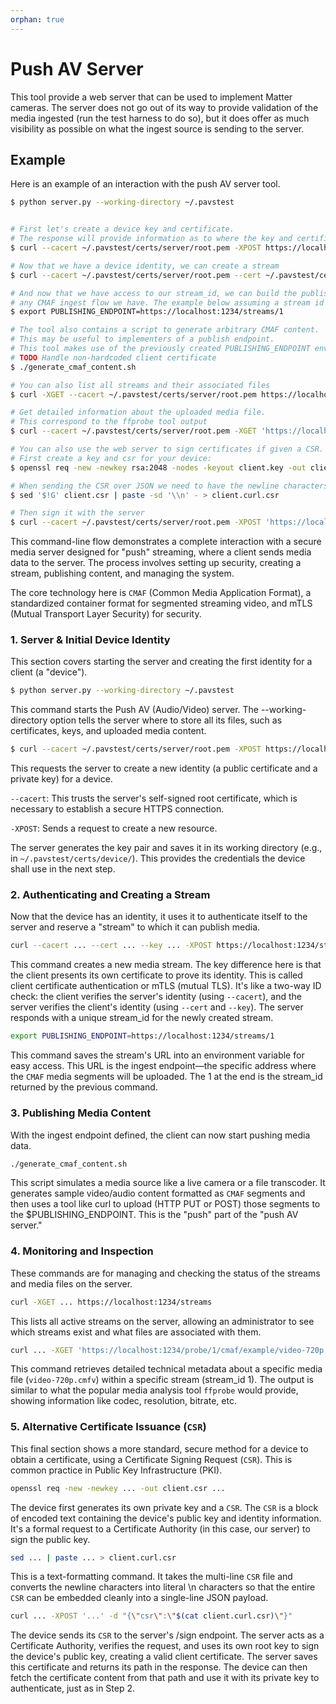 ```yaml
---
orphan: true
---
```


# Push AV Server

This tool provide a web server that can be used to implement Matter cameras. The
server does not go out of its way to provide validation of the media ingested
(run the test harness to do so), but it does offer as much visibility as
possible on what the ingest source is sending to the server.

## Example

Here is an example of an interaction with the push AV server tool.

```sh
$ python server.py --working-directory ~/.pavstest


# First let's create a device key and certificate.
# The response will provide information as to where the key and certificate are located.
$ curl --cacert ~/.pavstest/certs/server/root.pem -XPOST https://localhost:1234/certs/dev/keypair

# Now that we have a device identity, we can create a stream
$ curl --cacert ~/.pavstest/certs/server/root.pem --cert ~/.pavstest/certs/device/dev.pem --key ~/.pavstest/certs/device/dev.key -XPOST https://localhost:1234/streams

# And now that we have access to our stream_id, we can build the publishing endpoint for
# any CMAF ingest flow we have. The example below assuming a stream id of "1".
$ export PUBLISHING_ENDPOINT=https://localhost:1234/streams/1

# The tool also contains a script to generate arbitrary CMAF content.
# This may be useful to implementers of a publish endpoint.
# This tool makes use of the previously created PUBLISHING_ENDPOINT environment variable.
# TODO Handle non-hardcoded client certificate
$ ./generate_cmaf_content.sh

# You can also list all streams and their associated files
$ curl -XGET --cacert ~/.pavstest/certs/server/root.pem https://localhost:1234/streams

# Get detailed information about the uploaded media file.
# This correspond to the ffprobe tool output
$ curl --cacert ~/.pavstest/certs/server/root.pem -XGET 'https://localhost:1234/probe/1/cmaf/example/video-720p.cmfv'

# You can also use the web server to sign certificates if given a CSR.
# First create a key and csr for your device:
$ openssl req -new -newkey rsa:2048 -nodes -keyout client.key -out client.csr -subj "/CN=test"

# When sending the CSR over JSON we need to have the newline characters be the literal \n.
$ sed '$!G' client.csr | paste -sd '\\n' - > client.curl.csr

# Then sign it with the server
$ curl --cacert ~/.pavstest/certs/server/root.pem -XPOST 'https://localhost:1234/certs/my-device/sign' -d "{\"csr\":\"$(cat client.curl.csr)\"}" --header "content-type: application/json"

```

This command-line flow demonstrates a complete interaction with a secure media
server designed for "push" streaming, where a client sends media data to the
server. The process involves setting up security, creating a stream, publishing
content, and managing the system.

The core technology here is `CMAF` (Common Media Application Format), a
standardized container format for segmented streaming video, and mTLS (Mutual
Transport Layer Security) for security.

### 1. Server & Initial Device Identity

This section covers starting the server and creating the first identity for a
client (a "device").

```sh
$ python server.py --working-directory ~/.pavstest
```

This command starts the Push AV (Audio/Video) server. The --working-directory
option tells the server where to store all its files, such as certificates, keys,
and uploaded media content.

```sh
$ curl --cacert ~/.pavstest/certs/server/root.pem -XPOST https://localhost:1234/certs/dev/keypair
```

This requests the server to create a new identity (a public certificate and a
private key) for a device.

`--cacert`: This trusts the server's self-signed root certificate, which is
necessary to establish a secure HTTPS connection.

`-XPOST`: Sends a request to create a new resource.

The server generates the key pair and saves it in its working directory (e.g.,
in `~/.pavstest/certs/device/`). This provides the credentials the device shall
use in the next step.

### 2. Authenticating and Creating a Stream

Now that the device has an identity, it uses it to authenticate itself to the
server and reserve a "stream" to which it can publish media.

```sh
curl --cacert ... --cert ... --key ... -XPOST https://localhost:1234/streams
```

This command creates a new media stream. The key difference here is that the
client presents its own certificate to prove its identity. This is called client
certificate authentication or mTLS (mutual TLS). It's like a two-way ID check:
the client verifies the server's identity (using `--cacert`), and the server
verifies the client's identity (using `--cert` and `--key`). The server responds
with a unique stream_id for the newly created stream.

```sh
export PUBLISHING_ENDPOINT=https://localhost:1234/streams/1
```

This command saves the stream's URL into an environment variable for easy
access. This URL is the ingest endpoint—the specific address where the `CMAF`
media segments will be uploaded. The 1 at the end is the stream_id returned by the previous
command.

### 3. Publishing Media Content

With the ingest endpoint defined, the client can now start pushing media data.

```sh
./generate_cmaf_content.sh
```

This script simulates a media source like a live camera or a file transcoder. It
generates sample video/audio content formatted as `CMAF` segments and then uses
a tool like curl to upload (HTTP PUT or POST) those segments to the
\$PUBLISHING_ENDPOINT. This is the "push" part of the "push AV server."

### 4. Monitoring and Inspection

These commands are for managing and checking the status of the streams and media
files on the server.

```sh
curl -XGET ... https://localhost:1234/streams
```

This lists all active streams on the server, allowing an administrator to see
which streams exist and what files are associated with them.

```sh
curl ... -XGET 'https://localhost:1234/probe/1/cmaf/example/video-720p.cmfv'
```

This command retrieves detailed technical metadata about a specific media file
(`video-720p.cmfv`) within a specific stream (stream_id 1). The output is
similar to what the popular media analysis tool `ffprobe` would provide, showing
information like codec, resolution, bitrate, etc.

### 5. Alternative Certificate Issuance (`CSR`)

This final section shows a more standard, secure method for a device to obtain a
certificate, using a Certificate Signing Request (`CSR`). This is common
practice in Public Key Infrastructure (PKI).

```sh
openssl req -new -newkey ... -out client.csr ...
```

The device first generates its own private key and a `CSR`. The `CSR` is a block
of encoded text containing the device's public key and identity information.
It's a formal request to a Certificate Authority (in this case, our server) to
sign the public key.

```sh
sed ... | paste ... > client.curl.csr
```

This is a text-formatting command. It takes the multi-line `CSR` file and
converts the newline characters into literal \n characters so that the entire `CSR`
can be embedded cleanly into a single-line JSON payload.

```sh
curl ... -XPOST '...' -d "{\"csr\":\"$(cat client.curl.csr)\"}"
```

The device sends its `CSR` to the server's /sign endpoint. The server acts as a
Certificate Authority, verifies the request, and uses its own root key to sign
the device's public key, creating a valid client certificate. The server saves
this certificate and returns its path in the response. The device can then fetch
the certificate content from that path and use it with its private key to
authenticate, just as in Step 2.
